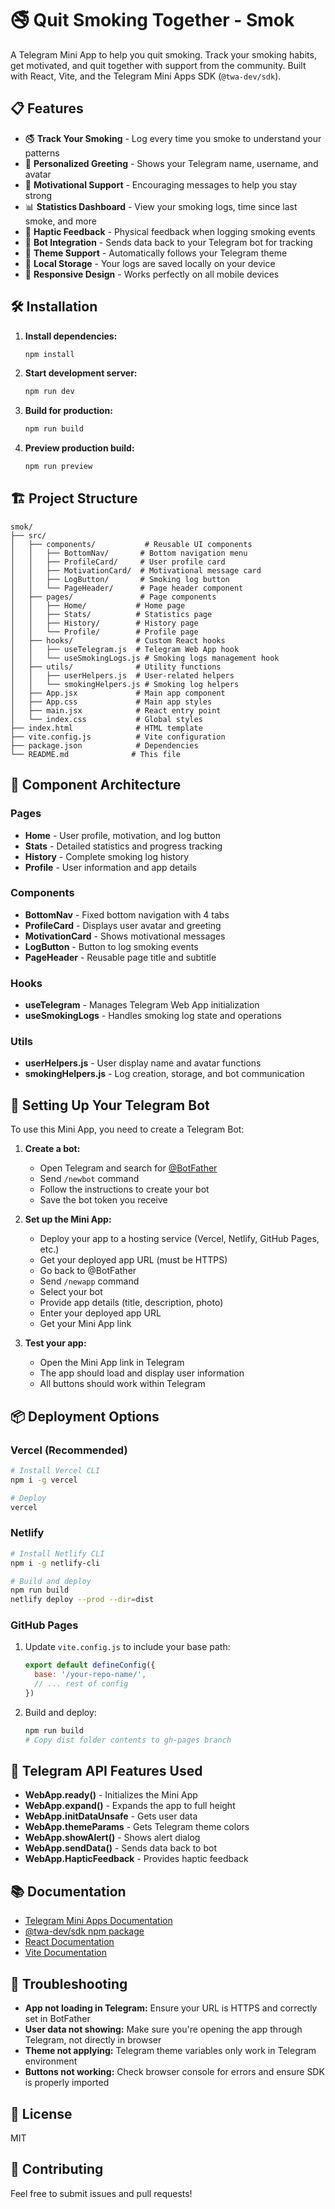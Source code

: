 # 🚭 Quit Smoking Together - Smok

A Telegram Mini App to help you quit smoking. Track your smoking habits, get motivated, and quit together with support from the community. Built with React, Vite, and the Telegram Mini Apps SDK (`@twa-dev/sdk`).

## 📋 Features

- 🚭 **Track Your Smoking** - Log every time you smoke to understand your patterns
- 👤 **Personalized Greeting** - Shows your Telegram name, username, and avatar
- 💪 **Motivational Support** - Encouraging messages to help you stay strong
- 📊 **Statistics Dashboard** - View your smoking logs, time since last smoke, and more
- 🔔 **Haptic Feedback** - Physical feedback when logging smoking events
- 🤖 **Bot Integration** - Sends data back to your Telegram bot for tracking
- 🎨 **Theme Support** - Automatically follows your Telegram theme
- 💾 **Local Storage** - Your logs are saved locally on your device
- 📱 **Responsive Design** - Works perfectly on all mobile devices

## 🛠️ Installation

1. **Install dependencies:**
   ```bash
   npm install
   ```

2. **Start development server:**
   ```bash
   npm run dev
   ```

3. **Build for production:**
   ```bash
   npm run build
   ```

4. **Preview production build:**
   ```bash
   npm run preview
   ```

## 🏗️ Project Structure

```
smok/
├── src/
│   ├── components/           # Reusable UI components
│   │   ├── BottomNav/       # Bottom navigation menu
│   │   ├── ProfileCard/     # User profile card
│   │   ├── MotivationCard/  # Motivational message card
│   │   ├── LogButton/       # Smoking log button
│   │   └── PageHeader/      # Page header component
│   ├── pages/               # Page components
│   │   ├── Home/           # Home page
│   │   ├── Stats/          # Statistics page
│   │   ├── History/        # History page
│   │   └── Profile/        # Profile page
│   ├── hooks/              # Custom React hooks
│   │   ├── useTelegram.js  # Telegram Web App hook
│   │   └── useSmokingLogs.js # Smoking logs management hook
│   ├── utils/              # Utility functions
│   │   ├── userHelpers.js  # User-related helpers
│   │   └── smokingHelpers.js # Smoking log helpers
│   ├── App.jsx             # Main app component
│   ├── App.css             # Main app styles
│   ├── main.jsx            # React entry point
│   └── index.css           # Global styles
├── index.html              # HTML template
├── vite.config.js          # Vite configuration
├── package.json            # Dependencies
└── README.md              # This file
```

## 🎨 Component Architecture

### Pages
- **Home** - User profile, motivation, and log button
- **Stats** - Detailed statistics and progress tracking
- **History** - Complete smoking log history
- **Profile** - User information and app details

### Components
- **BottomNav** - Fixed bottom navigation with 4 tabs
- **ProfileCard** - Displays user avatar and greeting
- **MotivationCard** - Shows motivational messages
- **LogButton** - Button to log smoking events
- **PageHeader** - Reusable page title and subtitle

### Hooks
- **useTelegram** - Manages Telegram Web App initialization
- **useSmokingLogs** - Handles smoking log state and operations

### Utils
- **userHelpers.js** - User display name and avatar functions
- **smokingHelpers.js** - Log creation, storage, and bot communication

## 🤖 Setting Up Your Telegram Bot

To use this Mini App, you need to create a Telegram Bot:

1. **Create a bot:**
   - Open Telegram and search for [@BotFather](https://t.me/botfather)
   - Send `/newbot` command
   - Follow the instructions to create your bot
   - Save the bot token you receive

2. **Set up the Mini App:**
   - Deploy your app to a hosting service (Vercel, Netlify, GitHub Pages, etc.)
   - Get your deployed app URL (must be HTTPS)
   - Go back to @BotFather
   - Send `/newapp` command
   - Select your bot
   - Provide app details (title, description, photo)
   - Enter your deployed app URL
   - Get your Mini App link

3. **Test your app:**
   - Open the Mini App link in Telegram
   - The app should load and display user information
   - All buttons should work within Telegram

## 📦 Deployment Options

### Vercel (Recommended)
```bash
# Install Vercel CLI
npm i -g vercel

# Deploy
vercel
```

### Netlify
```bash
# Install Netlify CLI
npm i -g netlify-cli

# Build and deploy
npm run build
netlify deploy --prod --dir=dist
```

### GitHub Pages
1. Update `vite.config.js` to include your base path:
   ```js
   export default defineConfig({
     base: '/your-repo-name/',
     // ... rest of config
   })
   ```

2. Build and deploy:
   ```bash
   npm run build
   # Copy dist folder contents to gh-pages branch
   ```

## 🎯 Telegram API Features Used

- **WebApp.ready()** - Initializes the Mini App
- **WebApp.expand()** - Expands the app to full height
- **WebApp.initDataUnsafe** - Gets user data
- **WebApp.themeParams** - Gets Telegram theme colors
- **WebApp.showAlert()** - Shows alert dialog
- **WebApp.sendData()** - Sends data back to bot
- **WebApp.HapticFeedback** - Provides haptic feedback

## 📚 Documentation

- [Telegram Mini Apps Documentation](https://core.telegram.org/bots/webapps)
- [@twa-dev/sdk npm package](https://www.npmjs.com/package/@twa-dev/sdk)
- [React Documentation](https://react.dev/)
- [Vite Documentation](https://vitejs.dev/)

## 🚨 Troubleshooting

- **App not loading in Telegram:** Ensure your URL is HTTPS and correctly set in BotFather
- **User data not showing:** Make sure you're opening the app through Telegram, not directly in browser
- **Theme not applying:** Telegram theme variables only work in Telegram environment
- **Buttons not working:** Check browser console for errors and ensure SDK is properly imported

## 📝 License

MIT

## 🤝 Contributing

Feel free to submit issues and pull requests!
